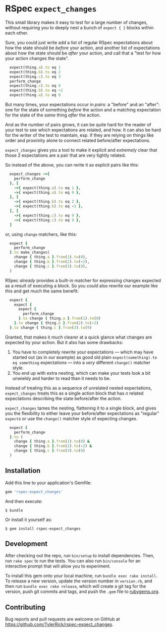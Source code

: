 # RSpec `expect_changes`

This small library makes it easy to test for a large number of changes, without requiring you to
deeply nest a bunch of `expect { }` blocks within each other.

Sure, you could just write add a list of regular RSpec expectations about how the state should be
_before_ your action, and another list of expectations about how the state should be _after_ your
action, and call that a "test for how your action changes the state".

```ruby
  expect(thing.a).to eq 1
  expect(thing.b).to eq 2
  expect(thing.c).to eq 3
  perform_change
  expect(thing.c).to eq 9
  expect(thing.b).to eq -2
  expect(thing.a).to eq 0
```

But many times, your expectations occur in _pairs_: a "before" and an "after": one for the state of
something _before_ the action and a matching expectation for the state of the _same_ thing _after_
the action.

And as the number of pairs grows, it can be quite hard for the reader of your test to see which
expectations are related, and how. It can also be hard for the writer of the test to maintain, esp.
if they are relying on things like order and proximity alone to connect related before/after
expectations.

`expect_changes` gives you a tool to make it explicit and _extremely_ clear that those 2
expectations are a pair that are very tightly related.

So instead of the above, you can rerite it as explicit pairs like this:

```ruby
  expect_changes ->{
    perform_change
  }, [
    ->{ expect(thing.a).to eq 1 },
    ->{ expect(thing.a).to eq 0 },
  ], [
    ->{ expect(thing.b).to eq 2 },
    ->{ expect(thing.b).to eq -2 },
  ], [
    ->{ expect(thing.c).to eq 9 },
    ->{ expect(thing.c).to eq 9 },
  ]
```

or, using `change` matchers, like this:

```ruby
  expect {
    perform_change
  }.to make_changes(
    change { thing.a }.from(1).to(0),
    change { thing.b }.from(2).to(-2),
    change { thing.c }.from(3).to(9),
  )
```


RSpec _already_ provides a built-in matcher for expressing changes expected as a result of executing a block.
So you _could_ also rewrite our example like this and get much the same benefit:

```ruby
  expect {
    expect {
      expect {
        perform_change
      }.to change { thing.a }.from(1).to(0)
    }.to change { thing.b }.from(2).to(-2)
  }.to change { thing.c }.from(3).to(9)
```

Granted, that makes it _much_ clearer at a quick glance what changes are expected by your action.
But it also has some drawbacks:

1. You have to completely rewrite your expectations — which may have started out (as in our example)
   as good old plain `expect(something).to eq something` expectations — into a _very_ different
   `change()` matcher style.
2. You end up with extra nesting, which can make your tests look a bit unwieldy and harder to read
   than it needs to be.

Instead of treating this as a sequence of unrelated nested expectations, `expect_changes` treats
this as a single action block that has _n_ related expectations describing the state before/after the
action.

`expect_changes` tames the nesting, flattening it to a single block, and gives you the flexibility
to either leave your before/after expectations as "regular" `expect`s or use the `change()` matcher
style of expecting changes.

```ruby
  expect {
    perform_change
  }.to (
    change { thing.a }.from(1).to(0) &
    change { thing.b }.from(2).to(-2) &
    change { thing.c }.from(3).to(9)
  )
```

## Installation

Add this line to your application's Gemfile:

```ruby
gem 'rspec-expect_changes'
```

And then execute:

    $ bundle

Or install it yourself as:

    $ gem install rspec-expect_changes


## Development

After checking out the repo, run `bin/setup` to install dependencies. Then, run `rake spec` to run the tests. You can also run `bin/console` for an interactive prompt that will allow you to experiment.

To install this gem onto your local machine, run `bundle exec rake install`. To release a new version, update the version number in `version.rb`, and then run `bundle exec rake release`, which will create a git tag for the version, push git commits and tags, and push the `.gem` file to [rubygems.org](https://rubygems.org).

## Contributing

Bug reports and pull requests are welcome on GitHub at https://github.com/TylerRick/rspec-expect_changes.

